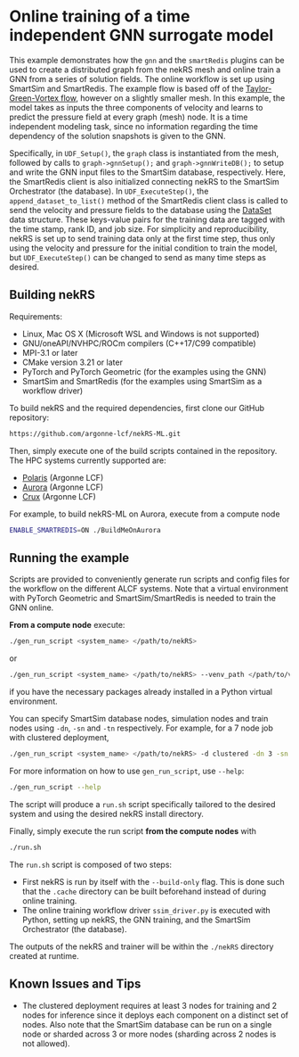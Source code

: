 # Online training of a time independent GNN surrogate model

This example demonstrates how the `gnn` and the `smartRedis` plugins can be used to create a distributed graph from the nekRS mesh and online train a GNN from a series of solution fields.
The online workflow is set up using SmartSim and SmartRedis.
The example flow is based off of the [Taylor-Green-Vortex flow](../tgv/README.md), however on a slightly smaller mesh. 
In this example, the model takes as inputs the three components of velocity and learns to predict the pressure field at every graph (mesh) node.
It is a time independent modeling task, since no information regarding the time dependency of the solution snapshots is given to the GNN.

Specifically, in `UDF_Setup()`, the `graph` class is instantiated from the mesh, followed by calls to `graph->gnnSetup();` and `graph->gnnWriteDB();` to setup and write the GNN input files to the SmartSim database, respectively. Here, the SmartRedis client is also initialized connecting nekRS to the SmartSim Orchestrator (the database).
In `UDF_ExecuteStep()`, the `append_dataset_to_list()` method of the SmartRedis client class is called to send the velocity and pressure fields to the database using the [DataSet](https://www.craylabs.org/docs/sr_data_structures.html#dataset) data structure. 
These keys-value pairs for the training data are tagged with the time stamp, rank ID, and job size.
For simplicity and reproducibility, nekRS is set up to send training data only at the first time step, thus only using the velocity and pressure for the initial condition to train the model, but `UDF_ExecuteStep()` can be changed to send as many time steps as desired.

## Building nekRS

Requirements:
* Linux, Mac OS X (Microsoft WSL and Windows is not supported) 
* GNU/oneAPI/NVHPC/ROCm compilers (C++17/C99 compatible)
* MPI-3.1 or later
* CMake version 3.21 or later 
* PyTorch and PyTorch Geometric (for the examples using the GNN)
* SmartSim and SmartRedis (for the examples using SmartSim as a workflow driver)

To build nekRS and the required dependencies, first clone our GitHub repository:

```sh
https://github.com/argonne-lcf/nekRS-ML.git
```

Then, simply execute one of the build scripts contained in the repository. 
The HPC systems currently supported are:
* [Polaris](https://docs.alcf.anl.gov/polaris/) (Argonne LCF)
* [Aurora](https://docs.alcf.anl.gov/aurora/) (Argonne LCF) 
* [Crux](https://docs.alcf.anl.gov/crux/) (Argonne LCF)

For example, to build nekRS-ML on Aurora, execute from a compute node

```sh
ENABLE_SMARTREDIS=ON ./BuildMeOnAurora
```

## Running the example

Scripts are provided to conveniently generate run scripts and config files for the workflow on the different ALCF systems.
Note that a virtual environment with PyTorch Geometric and SmartSim/SmartRedis is needed to train the GNN online.

**From a compute node** execute:
```sh
./gen_run_script <system_name> </path/to/nekRS>
```
or
```sh
./gen_run_script <system_name> </path/to/nekRS> --venv_path </path/to/venv>
```
if you have the necessary packages already installed in a Python virtual environment.

You can specify SmartSim database nodes, simulation nodes and train nodes using `-dn`,
`-sn` and `-tn` respectively. For example, for a 7 node job with clustered deployment,
```sh
./gen_run_script <system_name> </path/to/nekRS> -d clustered -dn 3 -sn 2 -tn 2
```

For more information on how to use `gen_run_script`, use `--help`:
```sh
./gen_run_script --help
```

The script will produce a `run.sh` script specifically tailored to the desired system and using the desired nekRS install directory. 

Finally, simply execute the run script **from the compute nodes** with
```bash
./run.sh
```

The `run.sh` script is composed of two steps:

- First nekRS is run by itself with the `--build-only` flag. This is done such that the `.cache` directory can be built beforehand instead of during online training.
- The online training workflow driver `ssim_driver.py` is executed with Python, setting up nekRS, the GNN training, and the SmartSim Orchestrator (the database).

The outputs of the nekRS and trainer will be within the `./nekRS` directory created at runtime.

## Known Issues and Tips
- The clustered deployment requires at least 3 nodes for training and 2 nodes for inference since it deploys each component on a distinct set of nodes. Also note that the SmartSim database can be run on a single node or sharded across 3 or more nodes (sharding across 2 nodes is not allowed).
